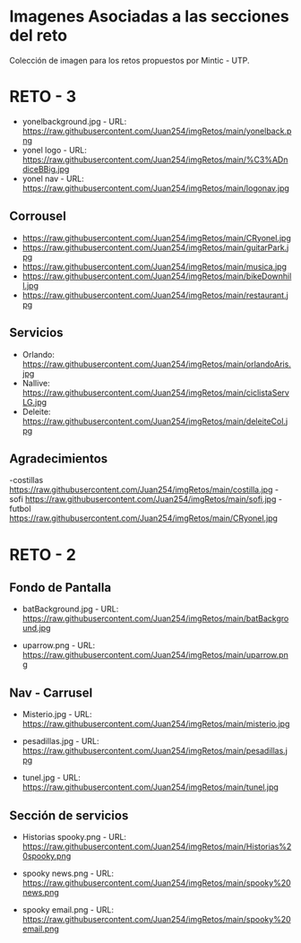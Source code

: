 Imagenes Asociadas a las secciones del reto 
===========================================

Colección de imagen para los retos propuestos por Mintic - UTP.

RETO - 3
========

- yonelbackground.jpg - URL: https://raw.githubusercontent.com/Juan254/imgRetos/main/yonelback.png
- yonel logo - URL: https://raw.githubusercontent.com/Juan254/imgRetos/main/%C3%ADndiceBBig.jpg
- yonel nav - URL: https://raw.githubusercontent.com/Juan254/imgRetos/main/logonav.jpg

Corrousel
---------
- https://raw.githubusercontent.com/Juan254/imgRetos/main/CRyonel.jpg
- https://raw.githubusercontent.com/Juan254/imgRetos/main/guitarPark.jpg
- https://raw.githubusercontent.com/Juan254/imgRetos/main/musica.jpg
- https://raw.githubusercontent.com/Juan254/imgRetos/main/bikeDownhill.jpg
- https://raw.githubusercontent.com/Juan254/imgRetos/main/restaurant.jpg

Servicios
---------
- Orlando:  https://raw.githubusercontent.com/Juan254/imgRetos/main/orlandoAris.jpg
- Nallive:  https://raw.githubusercontent.com/Juan254/imgRetos/main/ciclistaServLG.jpg
- Deleite:  https://raw.githubusercontent.com/Juan254/imgRetos/main/deleiteCol.jpg

Agradecimientos
---------------

-costillas  https://raw.githubusercontent.com/Juan254/imgRetos/main/costilla.jpg
-sofi       https://raw.githubusercontent.com/Juan254/imgRetos/main/sofi.jpg
-futbol     https://raw.githubusercontent.com/Juan254/imgRetos/main/CRyonel.jpg

RETO - 2
========

Fondo de Pantalla
-----------------

- batBackground.jpg - URL: https://raw.githubusercontent.com/Juan254/imgRetos/main/batBackground.jpg

- uparrow.png - URL: https://raw.githubusercontent.com/Juan254/imgRetos/main/uparrow.png

Nav - Carrusel 
--------------
-  Misterio.jpg - URL:  https://raw.githubusercontent.com/Juan254/imgRetos/main/misterio.jpg
  
-  pesadillas.jpg - URL: https://raw.githubusercontent.com/Juan254/imgRetos/main/pesadillas.jpg
 
-  tunel.jpg - URL: https://raw.githubusercontent.com/Juan254/imgRetos/main/tunel.jpg
 
Sección de servicios 
--------------------

-  Historias spooky.png - URL: https://raw.githubusercontent.com/Juan254/imgRetos/main/Historias%20spooky.png

-  spooky news.png - URL: https://raw.githubusercontent.com/Juan254/imgRetos/main/spooky%20news.png

-  spooky email.png - URL: https://raw.githubusercontent.com/Juan254/imgRetos/main/spooky%20email.png
